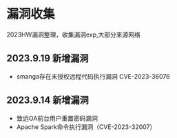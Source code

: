 # 漏洞收集
2023HW漏洞整理，收集漏洞exp,大部分来源网络

## 2023.9.19 新增漏洞
- smanga存在未授权远程代码执行漏洞 CVE-2023-36076

## 2023.9.14 新增漏洞
- 致远OA前台用户重置密码漏洞
- Apache Spark命令执行漏洞（CVE-2023-32007）

